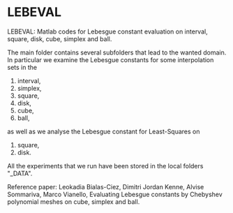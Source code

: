 # LEBEVAL
LEBEVAL: Matlab codes for Lebesgue constant evaluation on interval, square, disk, cube, simplex and ball.

The main folder contains several subfolders that lead to the wanted domain. In particular we examine the Lebesgue constants for some interpolation sets in the

 1. interval,
 2. simplex,
 3. square,
 4. disk,
 5. cube,
 6.  ball,

as well as we analyse the Lebesgue constant for Least-Squares on 

1. square,
2. disk.


All the experiments that we run have been stored in the local folders "_DATA".


Reference paper:
Leokadia Bialas-Ciez, Dimitri Jordan Kenne, Alvise Sommariva, Marco Vianello, Evaluating Lebesgue constants by Chebyshev polynomial meshes on cube, simplex and ball.
